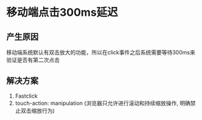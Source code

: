 #  移动端点击300ms延迟
## 产生原因
   
   移动端系统默认有双击放大的功能，所以在click事件之后系统需要等待300ms来验证是否有第二次点击
## 解决方案

   1. Fastclick
   2. touch-action: manipulation  (浏览器只允许进行滚动和持续缩放操作, 明确禁止双击缩放行为)